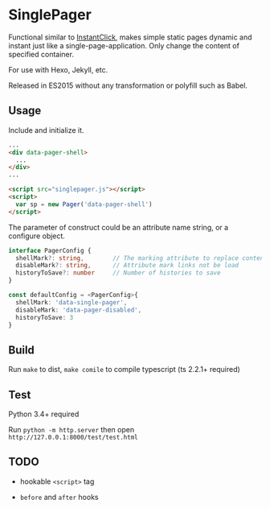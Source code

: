 # SinglePager

Functional similar to [InstantClick](https://github.com/dieulot/instantclick/), makes simple static pages dynamic and instant just like a single-page-application. Only change the content of specified container.

For use with Hexo, Jekyll, etc.

Released in ES2015 without any transformation or polyfill such as Babel.

## Usage

Include and initialize it.

```html
...
<div data-pager-shell>
  ...
</div>
...

<script src="singlepager.js"></script>
<script>
  var sp = new Pager('data-pager-shell')
</script>
```

The parameter of construct could be an attribute name string, or a configure object.

```typescript
interface PagerConfig {
  shellMark?: string,        // The marking attribute to replace content
  disableMark?: string,      // Attribute mark links not be load
  historyToSave?: number     // Number of histories to save
}

const defaultConfig = <PagerConfig>{
  shellMark: 'data-single-pager',
  disableMark: 'data-pager-disabled',
  historyToSave: 3
}
```

## Build

Run `make` to dist, `make comile` to compile typescript (ts 2.2.1+ required)

## Test

Python 3.4+ required

Run `python -m http.server` then open `http://127.0.0.1:8000/test/test.html`

## TODO

- hookable `<script>` tag

- `before` and `after` hooks
